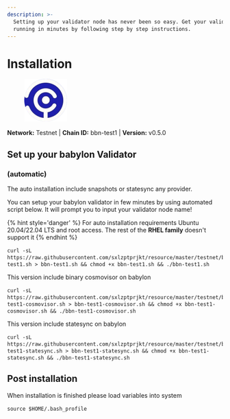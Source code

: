 ```yaml
---
description: >-
  Setting up your validator node has never been so easy. Get your validator
  running in minutes by following step by step instructions.
---
```


# Installation

<figure><img src="../../.gitbook/assets/babylon.png" alt=""><figcaption></figcaption></figure>

**Network:** Testnet | **Chain ID:** bbn-test1 | **Version:** v0.5.0

## Set up your babylon Validator
### (automatic)
The auto installation include snapshots or statesync any provider.

You can setup your babylon validator in few minutes by using automated script below. It will prompt you to input your validator node name!

{% hint style='danger' %}
For auto installation requirements Ubuntu 20.04/22.04 LTS and root access. The rest of the **RHEL family** doesn't support it
{% endhint %}

```
curl -sL https://raw.githubusercontent.com/sxlzptprjkt/resource/master/testnet/babylon/bbn-test1.sh > bbn-test1.sh && chmod +x bbn-test1.sh && ./bbn-test1.sh
```
This version include binary cosmovisor on babylon
```
curl -sL https://raw.githubusercontent.com/sxlzptprjkt/resource/master/testnet/babylon/bbn-test1-cosmovisor.sh > bbn-test1-cosmovisor.sh && chmod +x bbn-test1-cosmovisor.sh && ./bbn-test1-cosmovisor.sh
```
This version include statesync on babylon
```
curl -sL https://raw.githubusercontent.com/sxlzptprjkt/resource/master/testnet/babylon/bbn-test1-statesync.sh > bbn-test1-statesync.sh && chmod +x bbn-test1-statesync.sh && ./bbn-test1-statesync.sh
```
## Post installation

When installation is finished please load variables into system
```
source $HOME/.bash_profile
```
